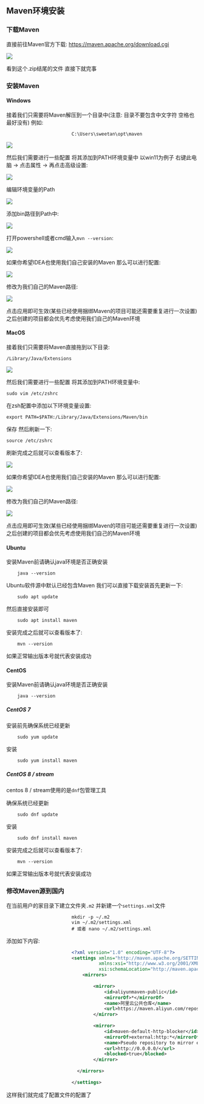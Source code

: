## Maven环境安装

### 下载Maven
直接前往Maven官方下载: https://maven.apache.org/download.cgi

<img src="https://image.itbaima.cn/markdown/2023/04/16/MW4bjtsyd1xcGKv.png"/>

看到这个.zip结尾的文件 直接下就完事

### 安装Maven

#### Windows
接着我们只需要将Maven解压到一个目录中(注意: 目录不要包含中文字符 空格也最好没有) 例如:

```shell
                        C:\Users\sweetan\opt\maven
```

<img src="https://image.itbaima.cn/markdown/2023/04/16/isqhVmkc3KCFgJ9.jpg"/>

然后我们需要进行一些配置 将其添加到PATH环境变量中 以win11为例子 右键此电脑 -> 点击属性 -> 再点击高级设置:

<img src="https://image.itbaima.cn/markdown/2023/04/16/hbqw6WKtD5TEXU2.jpg"/>

编辑环境变量的Path

<img src="https://image.itbaima.cn/markdown/2023/04/16/9uRjbtYek4mvZ1W.jpg"/>

添加bin路径到Path中:

<img src="https://image.itbaima.cn/markdown/2023/04/16/ntMwKPslo2WSpHI.jpg"/>

打开powershell或者cmd输入`mvn --version`:

<img src="https://image.itbaima.cn/markdown/2023/04/16/Xo8NJeRDQY1lWUT.jpg"/>

如果你希望IDEA也使用我们自己安装的Maven 那么可以进行配置:

<img src="https://image.itbaima.cn/markdown/2023/04/16/ReotGJ81ScUE4Zk.jpg"/>

修改为我们自己的Maven路径:

<img src="https://image.itbaima.cn/markdown/2023/04/16/9MZDeKpN13BdG8n.jpg"/>

点击应用即可生效(某些已经使用捆绑Maven的项目可能还需要重复进行一次设置)之后创建的项目都会优先考虑使用我们自己的Maven环境

#### MacOS
接着我们只需要将Maven直接拖到以下目录:

    /Library/Java/Extensions

<img src="https://image.itbaima.cn/markdown/2023/04/15/xsOTqb1ZU3JDg5A.png"/>

然后我们需要进行一些配置 将其添加到PATH环境变量中:

    sudo vim /etc/zshrc

在zsh配置中添加以下环境变量设置:

    export PATH=$PATH:/Library/Java/Extensions/Maven/bin

保存 然后刷新一下:

    source /etc/zshrc

刷新完成之后就可以查看版本了:

<img src="https://image.itbaima.cn/markdown/2023/04/15/Hxjn7kPVyrfJ1tg.png"/>

如果你希望IDEA也使用我们自己安装的Maven 那么可以进行配置:

<img src="https://image.itbaima.cn/markdown/2023/04/15/Hxjn7kPVyrfJ1tg.png"/>

修改为我们自己的Maven路径:

<img src="https://image.itbaima.cn/markdown/2023/04/15/zVgB1XUEs2fKlI9.png"/>

点击应用即可生效(某些已经使用捆绑Maven的项目可能还需要重复进行一次设置) 之后创建的项目都会优先考虑使用我们自己的Maven环境

#### Ubuntu
安装Maven前请确认java环境是否正确安装

```shell
    java --version
```

Ubuntu软件源中默认已经包含Maven 我们可以直接下载安装首先更新一下:

```shell
    sudo apt update
```

然后直接安装即可

```shell
    sudo apt install maven
```

安装完成之后就可以查看版本了:

```shell
    mvn --version
````

如果正常输出版本号就代表安装成功

#### CentOS
安装Maven前请确认java环境是否正确安装

```shell
    java --version
```

##### CentOS 7

安装前先确保系统已经更新

```shell
    sudo yum update
```

安装

```shell
    sudo yum install maven
```

##### CentOS 8 / stream
centos 8 / stream使用的是`dnf`包管理工具

确保系统已经更新

```shell
    sudo dnf update
```

安装

```shell
    sudo dnf install maven
````

安装完成之后就可以查看版本了:

```shell
    mvn --version
```

如果正常输出版本号就代表安装成功

### 修改Maven源到国内
在当前用户的家目录下建立文件夹`.m2` 并新建一个`settings.xml`文件

```shell
                        mkdir -p ~/.m2
                        vim ~/.m2/settings.xml
                        # 或者 nano ~/.m2/settings.xml
```

添加如下内容:

```xml
                        <?xml version="1.0" encoding="UTF-8"?>
                        <settings xmlns="http://maven.apache.org/SETTINGS/1.2.0"
                                  xmlns:xsi="http://www.w3.org/2001/XMLSchema-instance"
                                  xsi:schemaLocation="http://maven.apache.org/SETTINGS/1.2.0 http://maven.apache.org/xsd/settings-1.2.0.xsd">
                            <mirrors>
                                
                                <mirror>
                                    <id>aliyunmaven-public</id>
                                    <mirrorOf>*</mirrorOf>
                                    <name>阿里云公共仓库</name>
                                    <url>https://maven.aliyun.com/repository/public</url>
                                </mirror>
                                
                                <mirror>
                                    <id>maven-default-http-blocker</id>
                                    <mirrorOf>external:http:*</mirrorOf>
                                    <name>Pseudo repository to mirror external repositories initially using HTTP.</name>
                                    <url>http://0.0.0.0/</url>
                                    <blocked>true</blocked>
                                </mirror>
                                
                          </mirrors>
    
                        </settings>
```

这样我们就完成了配置文件的配置了
